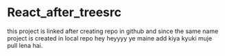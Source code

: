 # React_after_treesrc
this project is linked after creating repo in github and since the same name project is created in local repo
hey heyyyy ye maine add kiya kyuki muje pull lena hai.
